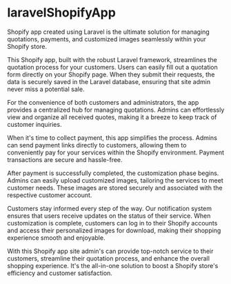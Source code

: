 # laravelShopifyApp

Shopify app created using Laravel is the ultimate solution for managing quotations, payments, and customized images seamlessly within your Shopify store.

This Shopify app, built with the robust Laravel framework, streamlines the quotation process for your customers. Users can easily fill out a quotation form directly on your Shopify page. When they submit their requests, the data is securely saved in the Laravel database, ensuring that site admin never miss a potential sale.

For the convenience of both customers and administrators, the app provides a centralized hub for managing quotations. Admins can effortlessly view and organize all received quotes, making it a breeze to keep track of customer inquiries.

When it's time to collect payment, this app simplifies the process. Admins can send payment links directly to customers, allowing them to conveniently pay for your services within the Shopify environment. Payment transactions are secure and hassle-free.

After payment is successfully completed, the customization phase begins. Admins can easily upload customized images, tailoring the services to meet customer needs. These images are stored securely and associated with the respective customer account.

Customers stay informed every step of the way. Our notification system ensures that users receive updates on the status of their service. When customization is complete, customers can log in to their Shopify accounts and access their personalized images for download, making their shopping experience smooth and enjoyable.

With this Shopify app site admin's can provide top-notch service to their customers, streamline their quotation process, and enhance the overall shopping experience. It's the all-in-one solution to boost a Shopify store's efficiency and customer satisfaction.

